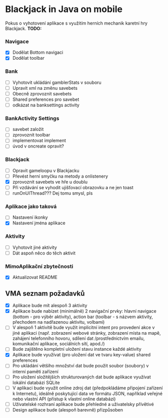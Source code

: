 # Blackjack in Java on mobile
Pokus o vyhotovení aplikace s využitím herních mechanik karetní hry Blackjack. 
**TODO:**
### Navigace

- [x] Dodělat Bottom navigaci
- [x] Dodělat toolbar

### Bank
- [ ] Vyhotovit ukládání gamblerStats v souboru
- [ ] Upravit xml na změnu savebets
- [ ] Obecně zprovoznit savebets
- [ ] Shared preferences pro savebet
- [ ] odkázat na banksettings activity

### BankActivity Settings
- [ ] savebet založit
- [ ] zprovoznit toolbar
- [ ] implementovat implement
- [ ] úvod v oncreate opravit?

### Blackjack
- [ ] Opravit gameloopu v Blackjacku
- [ ] Převést herní smyčku na metody a onlistenery
- [x] zprovoznit savebets ve hře u doublu
- [ ] Při vzdávání se vyhodit ujišťovací obrazovku a ne jen toast
- [ ] runOnUIThread??? Dej tomu smysl, pls

### Aplikace jako taková
- [ ] Nastavení ikonky
- [x] Nastavení jména aplikace

### Aktivity
- [ ] Vyhotovit jiné aktivity
- [ ] Dát aspoň něco do těch aktivit

### MimoAplikační zbytečnosti
- [x] Aktualizovat README

## VMA seznam požadavků

- [x] Aplikace bude mít alespoň 3 aktivity
- [x] Aplikace bude nabízet (minimálně) 2 navigační prvky: hlavní navigace (bottom - pro výběr aktivity), action bar (toolbar - s názvem aktivity, přechodem na nadřazenou aktivitu, volbami)
- [ ] V alespoň 1 aktivitě bude využit implicitní intent pro provedení akce v jiné aplikaci (např. zobrazení webové stránky, zobrazení místa na mapě, zahájení telefonního hovoru, sdílení dat /prostřednictvím emailu, komunikační aplikace, sociálních sítí, apod./)
- [ ] Bude zajištěno kompletní uložení stavu instance každé aktivity
- [x] Aplikace bude využívat (pro uložení dat ve tvaru key-value) shared preferences
- [ ] Pro ukládání většího množství dat bude použit soubor (soubory) v interní paměti zařízení
- [ ] Pro uložení složitějších strukturovaných dat bude aplikace využívat lokální databázi SQLite
- [ ] V aplikaci bude využit online zdroj dat (předpokládáme připojení zařízení k Internetu), ideálně poskytující data ve formátu JSON, například veřejné nebo vlastní API (přístup k vlastní online databázi)
- [ ] Uživatelské rozhraní aplikace bude přehledné a uživatelsky přívětivé
- [ ] Design aplikace bude (alespoň barevně) přizpůsoben